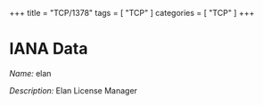 +++
title = "TCP/1378"
tags = [ "TCP" ]
categories = [ "TCP" ]
+++

# IANA Data

_Name:_ elan

_Description:_ Elan License Manager

